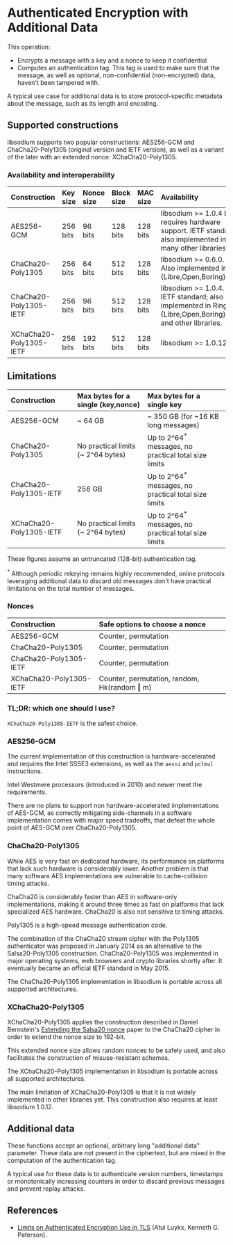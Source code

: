 # Authenticated Encryption with Additional Data

This operation:

* Encrypts a message with a key and a nonce to keep it confidential
* Computes an authentication tag. This tag is used to make sure that the
  message, as well as optional, non-confidential \(non-encrypted\) data, haven't
  been tampered with.

A typical use case for additional data is to store protocol-specific metadata
about the message, such as its length and encoding.

## Supported constructions

libsodium supports two popular constructions: AES256-GCM and ChaCha20-Poly1305
\(original version and IETF version\), as well as a variant of the later with an
extended nonce: XChaCha20-Poly1305.

### Availability and interoperability

| Construction            | Key size | Nonce size | Block size | MAC size | Availability                                                                                                  |
| :---------------------- | :------- | :--------- | :--------- | :------- | :------------------------------------------------------------------------------------------------------------ |
| AES256-GCM              | 256 bits | 96 bits    | 128 bits   | 128 bits | libsodium &gt;= 1.0.4 but requires hardware support. IETF standard; also implemented in many other libraries. |
| ChaCha20-Poly1305       | 256 bits | 64 bits    | 512 bits   | 128 bits | libsodium &gt;= 0.6.0. Also implemented in {Libre,Open,Boring}SSL.                                            |
| ChaCha20-Poly1305-IETF  | 256 bits | 96 bits    | 512 bits   | 128 bits | libsodium &gt;= 1.0.4. IETF standard; also implemented in Ring, {Libre,Open,Boring}SSL and other libraries.   |
| XChaCha20-Poly1305-IETF | 256 bits | 192 bits   | 512 bits   | 128 bits | libsodium &gt;= 1.0.12.                                                                                       |

## Limitations

| Construction            | Max bytes for a single \(key,nonce\) | Max bytes for a single key                                       |
| :---------------------- | :----------------------------------- | :--------------------------------------------------------------- |
| AES256-GCM              | ~ 64 GB                              | ~ 350 GB (for ~16 KB long messages)                              |
| ChaCha20-Poly1305       | No practical limits \(~ 2^64 bytes\) | Up to 2^64<sup>\*</sup> messages, no practical total size limits |
| ChaCha20-Poly1305-IETF  | 256 GB                               | Up to 2^64<sup>\*</sup> messages, no practical total size limits |
| XChaCha20-Poly1305-IETF | No practical limits \(~ 2^64 bytes\) | Up to 2^64<sup>\*</sup> messages, no practical total size limits |

These figures assume an untruncated (128-bit) authentication tag.

<sup>\*</sup> Although periodic rekeying remains highly recommended, online
protocols leveraging additional data to discard old messages don't have
practical limitations on the total number of messages.

### Nonces

| Construction            | Safe options to choose a nonce                 |
| :---------------------- | :--------------------------------------------- |
| AES256-GCM              | Counter, permutation                           |
| ChaCha20-Poly1305       | Counter, permutation                           |
| ChaCha20-Poly1305-IETF  | Counter, permutation                           |
| XChaCha20-Poly1305-IETF | Counter, permutation, random, Hk\(random ‖ m\) |

### TL;DR: which one should I use?

`XChaCha20-Poly1305-IETF` is the safest choice.

### AES256-GCM

The current implementation of this construction is hardware-accelerated and
requires the Intel SSSE3 extensions, as well as the `aesni` and `pclmul`
instructions.

Intel Westmere processors \(introduced in 2010\) and newer meet the
requirements.

There are no plans to support non hardware-accelerated implementations of
AES-GCM, as correctly mitigating side-channels in a software implementation
comes with major speed tradeoffs, that defeat the whole point of AES-GCM over
ChaCha20-Poly1305.

### ChaCha20-Poly1305

While AES is very fast on dedicated hardware, its performance on platforms that
lack such hardware is considerably lower. Another problem is that many software
AES implementations are vulnerable to cache-collision timing attacks.

ChaCha20 is considerably faster than AES in software-only implementations,
making it around three times as fast on platforms that lack specialized AES
hardware. ChaCha20 is also not sensitive to timing attacks.

Poly1305 is a high-speed message authentication code.

The combination of the ChaCha20 stream cipher with the Poly1305 authenticator
was proposed in January 2014 as an alternative to the Salsa20-Poly1305
construction. ChaCha20-Poly1305 was implemented in major operating systems, web
browsers and crypto libraries shortly after. It eventually became an official
IETF standard in May 2015.

The ChaCha20-Poly1305 implementation in libsodium is portable across all
supported architectures.

### XChaCha20-Poly1305

XChaCha20-Poly1305 applies the construction described in Daniel Bernstein's
[Extending the Salsa20 nonce](https://cr.yp.to/snuffle/xsalsa-20081128.pdf)
paper to the ChaCha20 cipher in order to extend the nonce size to 192-bit.

This extended nonce size allows random nonces to be safely used, and also
facilitates the construction of misuse-resistant schemes.

The XChaCha20-Poly1305 implementation in libsodium is portable across all
supported architectures.

The main limitation of XChaCha20-Poly1305 is that it is not widely implemented
in other libraries yet. This construction also requires at least libsodium
1.0.12.

## Additional data

These functions accept an optional, arbitrary long "additional data" parameter.
These data are not present in the ciphertext, but are mixed in the computation
of the authentication tag.

A typical use for these data is to authenticate version numbers, timestamps or
monotonically increasing counters in order to discard previous messages and
prevent replay attacks.

## References

* [Limits on Authenticated Encryption Use in TLS](http://www.isg.rhul.ac.uk/~kp/TLS-AEbounds.pdf)
  \(Atul Luykx, Kenneth G. Paterson\).
